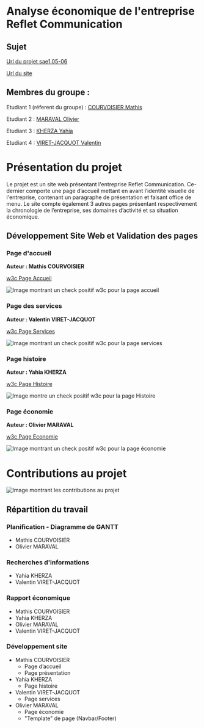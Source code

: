 # Analyse économique de l'entreprise Reflet Communication
## Sujet
[Url du projet sae1.05-06](https://github.com/mrvolive/sae1.05-06)

[Url du site](https://mrvolive.github.io/sae1_05-06/)

## Membres du groupe :

Etudiant 1 (réferent du groupe) : [COURVOISIER Mathis](mailto:mathis.courvoisier@edu.univ-fcomte.fr?subject=SAE_1_05_06)


Etudiant 2 : [MARAVAL Olivier](mailto:olivier.maraval@edu.univ-fcomte.fr?subject=SAE_1_05_06)


Etudiant 3 : [KHERZA Yahia](mailto:yahia.kherza@edu.univ-fcomte.fr?subject=SAE_1_05_06)


Etudiant 4 : [VIRET-JACQUOT Valentin](mailto:valentin.viret-jacquot@edu.univ-fcomte.fr?subject=SAE_1_05_06)

# Présentation du projet

Le projet est un site web présentant l'entreprise Reflet Communication. Ce-dernier comporte 
une page d’accueil mettant en avant l’identité visuelle de l'entreprise, contenant un 
paragraphe de présentation et faisant office de menu.
Le site compte également 3 autres pages présentant respectivement la chronologie de
l’entreprise, ses domaines d’activité et sa situation économique.

## Développement Site Web et Validation des pages

### Page d'accueil

**Auteur : Mathis COURVOISIER**  

[w3c Page Accueil](https://validator.w3.org/nu/?doc=https%3A%2F%2Fmrvolive.github.io%2Fsae1_05-06%2F)

![Image montrant un check positif w3c pour la page accueil](https://raw.githubusercontent.com/mrvolive/sae1.05-06/main/w3c/w3c_index.png)

### Page des services

**Auteur : Valentin VIRET-JACQUOT**  

[w3c Page Services](https://validator.w3.org/nu/?doc=https%3A%2F%2Fmrvolive.github.io%2Fsae1_05-06%2Fservices.html)

![Image montrant un check positif w3c pour la page services](https://raw.githubusercontent.com/mrvolive/sae1.05-06/main/w3c/w3c_services.png)

### Page histoire

**Auteur : Yahia KHERZA**  

[w3c Page Histoire](https://validator.w3.org/nu/?doc=https%3A%2F%2Fmrvolive.github.io%2Fsae1_05-06%2Fhistoire.html)

![Image montre un check positif w3c pour la page Histoire](https://raw.githubusercontent.com/mrvolive/sae1.05-06/main/w3c/w3c_economie.png)

### Page économie

**Auteur : Olivier MARAVAL**  

[w3c Page Economie](https://validator.w3.org/nu/?doc=https%3A%2F%2Fmrvolive.github.io%2Fsae1_05-06%2Feconomie.html)

![Image montrant un check positif w3c pour la page économie](https://raw.githubusercontent.com/mrvolive/sae1.05-06/main/w3c/w3c_economie.png)

# Contributions au projet

![Image montrant les contributions au projet](https://raw.githubusercontent.com/mrvolive/sae1.05-06/main/w3c/contributions.png)

## Répartition du travail

### Planification - Diagramme de GANTT

- Mathis COURVOISIER
- Olivier MARAVAL

### Recherches d'informations

- Yahia KHERZA
- Valentin VIRET-JACQUOT


### Rapport économique

- Mathis COURVOISIER
- Yahia KHERZA
- Olivier MARAVAL
- Valentin VIRET-JACQUOT

### Développement site

- Mathis COURVOISIER
  - Page d’accueil
  - Page présentation
- Yahia KHERZA
  - Page histoire
- Valentin VIRET-JACQUOT
  - Page services
- Olivier MARAVAL
  - Page économie
  - "Template" de page (Navbar/Footer)
